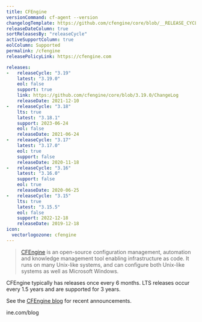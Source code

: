 ```yaml
---
title: CFEngine
versionCommand: cf-agent --version
changelogTemplate: https://github.com/cfengine/core/blob/__RELEASE_CYCLE__.x/ChangeLog
releaseDateColumn: true
sortReleasesBy: "releaseCycle"
activeSupportColumn: true
eolColumn: Supported
permalink: /cfengine
releasePolicyLink: https://cfengine.com

releases:
-   releaseCycle: "3.19"
    latest: "3.19.0"
    eol: false
    support: true
    link: https://github.com/cfengine/core/blob/3.19.0/ChangeLog
    releaseDate: 2021-12-10
-   releaseCycle: "3.18"
    lts: true
    latest: "3.18.1"
    support: 2023-06-24
    eol: false
    releaseDate: 2021-06-24
-   releaseCycle: "3.17"
    latest: "3.17.0"
    eol: true
    support: false
    releaseDate: 2020-11-18
-   releaseCycle: "3.16"
    latest: "3.16.0"
    support: false
    eol: true
    releaseDate: 2020-06-25
-   releaseCycle: "3.15"
    lts: true
    latest: "3.15.5"
    eol: false
    support: 2022-12-18
    releaseDate: 2019-12-18
icon:
  vectorlogozone: cfengine
---
```


> [CFEngine](https://cfengine.com) is an open-source configuration management, automation and knowledge management tool enabling infrastructure as code. It runs on many Unix-like systems, and can configure both Unix-like systems as well as Microsoft Windows.

CFEngine typically has releases once every 6 months. LTS releases occur every 1.5 years and are supported for 3 years.

See the [CFEngine blog][blog] for recent announcements.

[blog]: https://cfengine.com/blog
ine.com/blog
